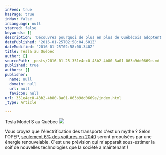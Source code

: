 ```yaml
---
inFeed: true
hasPage: true
inNav: false
inLanguage: null
starred: false
keywords: []
description: 'Découvrez pourquoi de plus en plus de Québécois adoptent la marque Californienne 100% électrique.'
datePublished: '2016-01-25T02:58:04.601Z'
dateModified: '2016-01-25T02:58:00.340Z'
title: Tesla au Québec
author: []
sourcePath: _posts/2016-01-25-351e4ec0-43b2-4b80-8a01-063b9dd0669e.md
published: true
authors: []
publisher:
  name: null
  domain: null
  url: null
  favicon: null
url: 351e4ec0-43b2-4b80-8a01-063b9dd0669e/index.html
_type: Article

---
```

Tesla Model S au Québec
![](https://the-grid-user-content.s3-us-west-2.amazonaws.com/6b07bb4f-7dd4-443c-9b77-5613452b7b24.jpg)

Vous croyez que l'électrification des transports c'est un mythe ? Selon l'OPEP, [seulement 6% des voitures en 2040][0] seront propulsées par une énergie renouvelable. C'est une prévision qui m'apparaît sous-estimer la soif de nouvelles technologies que la société a maintenant ! 

[0]: http://www.greencarreports.com/news/1101592_opec-says-electric-cars-will-remain-irrelevant-through-2040